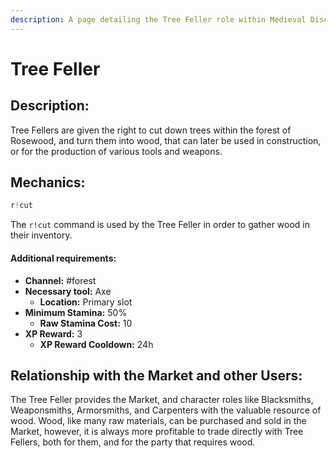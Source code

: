 ```yaml
---
description: A page detailing the Tree Feller role within Medieval Discord.
---
```


# Tree Feller

## Description:

Tree Fellers are given the right to cut down trees within the forest of Rosewood, and turn them into wood, that can later be used in construction, or for the production of various tools and weapons.

## Mechanics:

```javascript
r!cut
```

The `r!cut` command is used by the Tree Feller in order to gather wood in their inventory. 

#### Additional requirements:

* **Channel:** \#forest
* **Necessary tool:** Axe
  * **Location:** Primary slot
* **Minimum Stamina:** 50%
  * **Raw Stamina Cost:** 10
* **XP Reward:** 3
  * **XP Reward Cooldown:** 24h

## Relationship with the Market and other Users:

The Tree Feller provides the Market, and character roles like Blacksmiths, Weaponsmiths, Armorsmiths, and Carpenters with the valuable resource of wood. Wood, like many raw materials, can be purchased and sold in the Market, however, it is always more profitable to trade directly with Tree Fellers, both for them, and for the party that requires wood.


